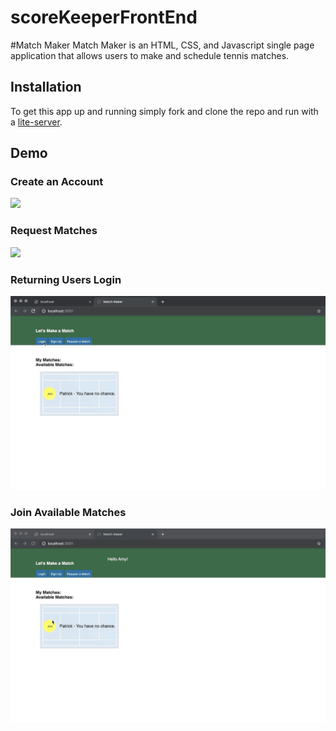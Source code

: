 # scoreKeeperFrontEnd

#Match Maker
Match Maker is an HTML, CSS, and Javascript single page application that allows users to make and schedule tennis matches.

## Installation
To get this app up and running simply fork and clone the repo and run with a [lite-server](https://www.npmjs.com/package/light-server).

## Demo

### Create an Account
![](demos/createnewuser.gif)

### Request Matches
![](demos/requestmatches.gif)

### Returning Users Login
![](demos/login.gif)

### Join Available Matches
![](demos/join.gif)